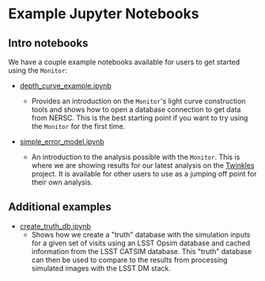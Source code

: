 # Example Jupyter Notebooks

## Intro notebooks

We have a couple example notebooks available for users to get started using the `Monitor`:

* [depth_curve_example.ipynb](depth_curve_example.ipynb)
  * Provides an introduction on the `Monitor`'s light curve construction tools and shows how to open a database connection to get data from NERSC. This is the best starting point if you want to try using the `Monitor` for the first time.

* [simple_error_model.ipynb](simple_error_model.ipynb)
  * An introduction to the analysis possible with the `Monitor`. This is where we are showing results for our latest analysis on the [Twinkles](https://github.com/DarkEnergyScienceCollaboration/Twinkles/tree/master/python/desc/twinkles) project. It is available for other users to use as a jumping off point for their own analysis.

## Additional examples

* [create_truth_db.ipynb](create_truth_db.ipynb)
  * Shows how we create a "truth" database with the simulation inputs for a given set of visits using an LSST Opsim database and cached information from the LSST CATSIM database. This "truth" database can then be used to compare to the results from processing simulated images with the LSST DM stack.